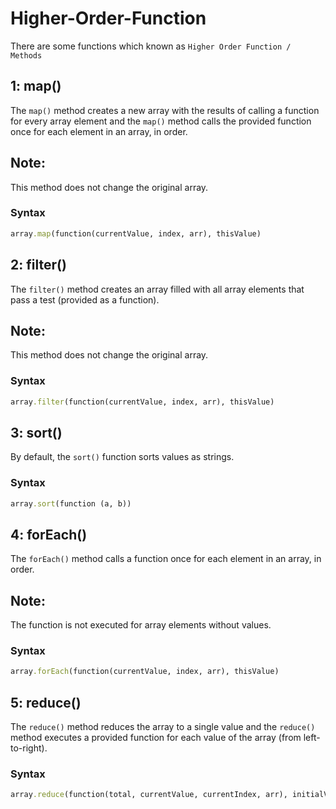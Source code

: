 # Higher-Order-Function
There are some functions which known as `Higher Order Function / Methods`

## 1: map()

The `map()` method creates a new array with the results of calling a function for every array element and
the `map()` method calls the provided function once for each element in an array, in order.
## Note: 
This method does not change the original array.

### Syntax
```ruby 
array.map(function(currentValue, index, arr), thisValue)
```

## 2: filter()

The `filter()` method creates an array filled with all array elements that pass a test (provided as a function).
## Note:
This method does not change the original array.

### Syntax 
```ruby 
array.filter(function(currentValue, index, arr), thisValue)
```

## 3: sort()

By default, the `sort()` function sorts values as strings.

### Syntax 
```ruby 
array.sort(function (a, b))
```

## 4: forEach()

The `forEach()` method calls a function once for each element in an array, in order.
## Note: 
The function is not executed for array elements without values.
### Syntax 
```ruby 
array.forEach(function(currentValue, index, arr), thisValue)
```

## 5: reduce()

The `reduce()` method reduces the array to a single value and the `reduce()` method executes a provided function for each value of the array (from left-to-right).

### Syntax

```ruby 
array.reduce(function(total, currentValue, currentIndex, arr), initialValue)
```
